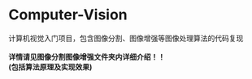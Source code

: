 # Computer-Vision
计算机视觉入门项目，包含图像分割、图像增强等图像处理算法的代码复现</br></br>
**详情请见图像分割图像增强文件夹内详细介绍！！**</br>
**(包括算法原理及实现效果)**
